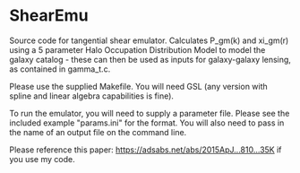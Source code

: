 # ShearEmu

Source code for tangential shear emulator. Calculates P_gm(k) and
xi_gm(r) using a 5 parameter Halo Occupation Distribution Model to
model the galaxy catalog - these can then be used as inputs for
galaxy-galaxy lensing, as contained in gamma_t.c. 

Please use the supplied Makefile. You will need GSL (any version with
spline and linear algebra capabilities is fine).

To run the emulator, you will need to supply a parameter file. Please
see the included example "params.ini" for the format. You will also
need to pass in the name of an output file on the command line.

Please reference this paper: https://adsabs.net/abs/2015ApJ...810...35K
if you use my code. 
